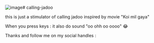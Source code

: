 ![image](https://github.com/developerrahulofficial/calling-jadoo/assets/83329806/9a3ff736-371d-4934-98eb-39a0a8bc6556)# calling-jadoo

this is just a stimulator of calling jadoo inspired by movie "Koi mil gaya"



When you press keys : 
it also do sound "oo ohh oo oooo"  😂

Thanks and follow me on my social handles :


